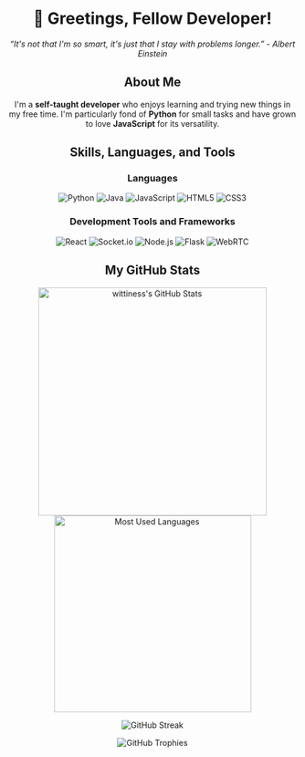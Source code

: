 <div align="center">

# 👋 Greetings, Fellow Developer!

*“It's not that I'm so smart, it's just that I stay with problems longer.” - Albert Einstein*

## About Me

I'm a **self-taught developer** who enjoys learning and trying new things in my free time. I'm particularly fond of **Python** for small tasks and have grown to love **JavaScript** for its versatility.

## Skills, Languages, and Tools

### Languages

![Python](https://img.shields.io/badge/-Python-3776AB?style=for-the-badge&logo=Python&logoColor=white)
![Java](https://img.shields.io/badge/-Java-ED8B00?style=for-the-badge&logo=Java&logoColor=white)
![JavaScript](https://img.shields.io/badge/-JavaScript-F7DF1E?style=for-the-badge&logo=JavaScript&logoColor=black)
![HTML5](https://img.shields.io/badge/-HTML5-E34F26?style=for-the-badge&logo=HTML5&logoColor=white)
![CSS3](https://img.shields.io/badge/-CSS3-1572B6?style=for-the-badge&logo=CSS3&logoColor=white)

### Development Tools and Frameworks

![React](https://img.shields.io/badge/-React-61DAFB?style=for-the-badge&logo=React&logoColor=black)
![Socket.io](https://img.shields.io/badge/-Socket.io-010101?style=for-the-badge&logo=Socket.io&logoColor=white)
![Node.js](https://img.shields.io/badge/-Node.js-339933?style=for-the-badge&logo=Node.js&logoColor=white)
![Flask](https://img.shields.io/badge/-Flask-000000?style=for-the-badge&logo=Flask&logoColor=white)
![WebRTC](https://img.shields.io/badge/-WebRTC-333333?style=for-the-badge&logo=WebRTC&logoColor=white)

## My GitHub Stats

<p align="center">
  <a href="https://github.com/wittiness">
    <img align="center" src="https://github-readme-stats.vercel.app/api?username=wittiness&show_icons=true&theme=dark&bg_color=0d1117&hide_border=true&include_all_commits=true&count_private=true" alt="wittiness's GitHub Stats" width="400"/>
  </a>
  <a href="https://github.com/wittiness">
    <img align="center" src="https://github-readme-stats.vercel.app/api/top-langs/?username=wittiness&theme=dark&layout=compact&bg_color=0d1117&hide_border=true" alt="Most Used Languages" width="345"/>
  </a>
</p>

<p align="center">
  <img src="https://github-readme-streak-stats.herokuapp.com/?user=wittiness&theme=dark&background=0d1117&hide_border=true" alt="GitHub Streak" />
</p>

<p align="center">
  <img src="https://github-profile-trophy.vercel.app/?username=wittiness&theme=darkhub&no-bg=true&no-frame=true" alt="GitHub Trophies" />
</p>

</div>
